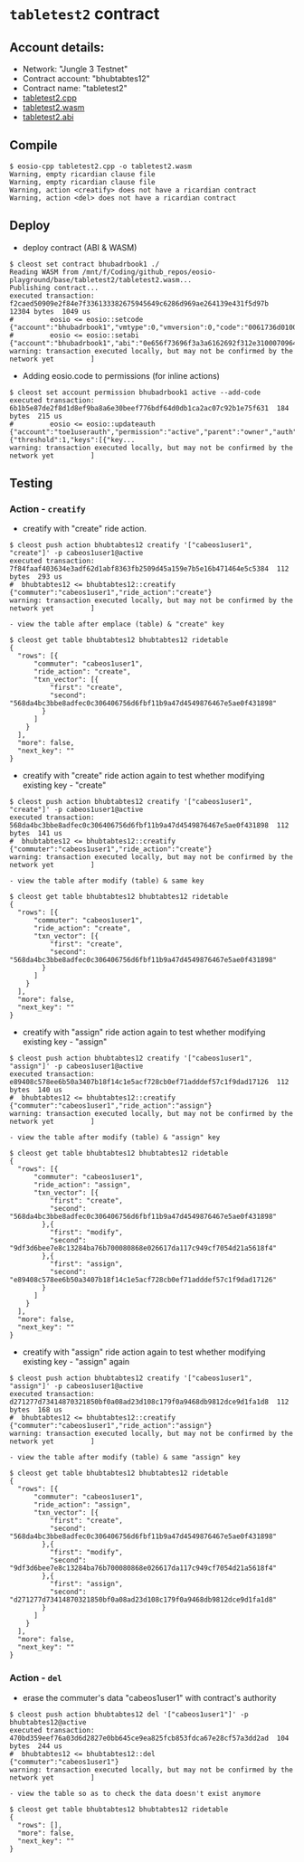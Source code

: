 # `tabletest2` contract
## Account details:
* Network: "Jungle 3 Testnet"
* Contract account: "bhubtabtes12"
* Contract name: "tabletest2"
* [tabletest2.cpp](./tabletest2.cpp)
* [tabletest2.wasm](./tabletest2.wasm)
* [tabletest2.abi](./tabletest2.abi)

## Compile
```console
$ eosio-cpp tabletest2.cpp -o tabletest2.wasm
Warning, empty ricardian clause file
Warning, empty ricardian clause file
Warning, action <creatify> does not have a ricardian contract
Warning, action <del> does not have a ricardian contract
```

## Deploy
* deploy contract (ABI & WASM)
```console
$ cleost set contract bhubadrbook1 ./
Reading WASM from /mnt/f/Coding/github_repos/eosio-playground/base/tabletest2/tabletest2.wasm...
Publishing contract...
executed transaction: f2caed50909e2f84e7f336133382675945649c6286d969ae264139e431f5d97b  12304 bytes  1049 us
#         eosio <= eosio::setcode               {"account":"bhubadrbook1","vmtype":0,"vmversion":0,"code":"0061736d0100000001ed012260000060047f7f7f7...
#         eosio <= eosio::setabi                {"account":"bhubadrbook1","abi":"0e656f73696f3a3a6162692f312e3100070964656c657465616c6c0000056572617...
warning: transaction executed locally, but may not be confirmed by the network yet         ]
```
* Adding eosio.code to permissions (for inline actions)
```
$ cleost set account permission bhubadrbook1 active --add-code
executed transaction: 6b1b5e87de2f8d1d8ef9ba8a6e30beef776bdf64d0db1ca2ac07c92b1e75f631  184 bytes  215 us
#         eosio <= eosio::updateauth            {"account":"toe1userauth","permission":"active","parent":"owner","auth":{"threshold":1,"keys":[{"key...
warning: transaction executed locally, but may not be confirmed by the network yet         ]
```

## Testing
### Action - `creatify`
* creatify with "create" ride action.
```console
$ cleost push action bhubtabtes12 creatify '["cabeos1user1", "create"]' -p cabeos1user1@active
executed transaction: 7f84faaf403634e3adf62d1abf8363fb2509d45a159e7b5e16b471464e5c5384  112 bytes  293 us
#  bhubtabtes12 <= bhubtabtes12::creatify       {"commuter":"cabeos1user1","ride_action":"create"}
warning: transaction executed locally, but may not be confirmed by the network yet         ]
```
	- view the table after emplace (table) & "create" key
```console
$ cleost get table bhubtabtes12 bhubtabtes12 ridetable
{
  "rows": [{
      "commuter": "cabeos1user1",
      "ride_action": "create",
      "txn_vector": [{
          "first": "create",
          "second": "568da4bc3bbe8adfec0c306406756d6fbf11b9a47d4549876467e5ae0f431898"
        }
      ]
    }
  ],
  "more": false,
  "next_key": ""
}
```
* creatify with "create" ride action again to test whether modifying existing key - "create"
```console
$ cleost push action bhubtabtes12 creatify '["cabeos1user1", "create"]' -p cabeos1user1@active
executed transaction: 568da4bc3bbe8adfec0c306406756d6fbf11b9a47d4549876467e5ae0f431898  112 bytes  141 us
#  bhubtabtes12 <= bhubtabtes12::creatify       {"commuter":"cabeos1user1","ride_action":"create"}
warning: transaction executed locally, but may not be confirmed by the network yet         ]
```
	- view the table after modify (table) & same key
```console
$ cleost get table bhubtabtes12 bhubtabtes12 ridetable
{
  "rows": [{
      "commuter": "cabeos1user1",
      "ride_action": "create",
      "txn_vector": [{
          "first": "create",
          "second": "568da4bc3bbe8adfec0c306406756d6fbf11b9a47d4549876467e5ae0f431898"
        }
      ]
    }
  ],
  "more": false,
  "next_key": ""
}
```
* creatify with "assign" ride action again to test whether modifying existing key - "assign"
```console
$ cleost push action bhubtabtes12 creatify '["cabeos1user1", "assign"]' -p cabeos1user1@active
executed transaction: e89408c578ee6b50a3407b18f14c1e5acf728cb0ef71adddef57c1f9dad17126  112 bytes  140 us
#  bhubtabtes12 <= bhubtabtes12::creatify       {"commuter":"cabeos1user1","ride_action":"assign"}
warning: transaction executed locally, but may not be confirmed by the network yet         ]
```
	- view the table after modify (table) & "assign" key
```console
$ cleost get table bhubtabtes12 bhubtabtes12 ridetable
{
  "rows": [{
      "commuter": "cabeos1user1",
      "ride_action": "assign",
      "txn_vector": [{
          "first": "create",
          "second": "568da4bc3bbe8adfec0c306406756d6fbf11b9a47d4549876467e5ae0f431898"
        },{
          "first": "modify",
          "second": "9df3d6bee7e8c13284ba76b700080868e026617da117c949cf7054d21a5618f4"
        },{
          "first": "assign",
          "second": "e89408c578ee6b50a3407b18f14c1e5acf728cb0ef71adddef57c1f9dad17126"
        }
      ]
    }
  ],
  "more": false,
  "next_key": ""
}
```
* creatify with "assign" ride action again to test whether modifying existing key - "assign" again
```console
$ cleost push action bhubtabtes12 creatify '["cabeos1user1", "assign"]' -p cabeos1user1@active
executed transaction: d271277d73414870321850bf0a08ad23d108c179f0a9468db9812dce9d1fa1d8  112 bytes  168 us
#  bhubtabtes12 <= bhubtabtes12::creatify       {"commuter":"cabeos1user1","ride_action":"assign"}
warning: transaction executed locally, but may not be confirmed by the network yet         ]
```
	- view the table after modify (table) & same "assign" key
```console
$ cleost get table bhubtabtes12 bhubtabtes12 ridetable
{
  "rows": [{
      "commuter": "cabeos1user1",
      "ride_action": "assign",
      "txn_vector": [{
          "first": "create",
          "second": "568da4bc3bbe8adfec0c306406756d6fbf11b9a47d4549876467e5ae0f431898"
        },{
          "first": "modify",
          "second": "9df3d6bee7e8c13284ba76b700080868e026617da117c949cf7054d21a5618f4"
        },{
          "first": "assign",
          "second": "d271277d73414870321850bf0a08ad23d108c179f0a9468db9812dce9d1fa1d8"
        }
      ]
    }
  ],
  "more": false,
  "next_key": ""
}
```

### Action - `del`
* erase the commuter's data "cabeos1user1" with contract's authority
```console
$ cleost push action bhubtabtes12 del '["cabeos1user1"]' -p bhubtabtes12@active
executed transaction: 470bd359eef76a03d6d2827e0bb645ce9ea825fcb853fdca67e28cf57a3dd2ad  104 bytes  244 us
#  bhubtabtes12 <= bhubtabtes12::del            {"commuter":"cabeos1user1"}
warning: transaction executed locally, but may not be confirmed by the network yet         ]
```
	- view the table so as to check the data doesn't exist anymore
```console
$ cleost get table bhubtabtes12 bhubtabtes12 ridetable
{
  "rows": [],
  "more": false,
  "next_key": ""
}
```
